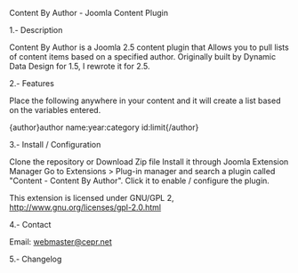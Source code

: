 Content By Author - Joomla Content Plugin

1.- Description

Content By Author is a Joomla 2.5 content plugin that Allows you to pull lists of content items based on a specified author. Originally built by Dynamic Data Design for 1.5, I rewrote it for 2.5.

2.- Features

Place the following anywhere in your content and it will create a list based on the variables entered.

{author}author name:year:category id:limit{/author}

3.- Install / Configuration

Clone the repository or Download Zip file
Install it through Joomla Extension Manager
Go to Extensions > Plug-in manager and search a plugin called "Content - Content By Author". Click it to enable / configure the plugin.

This extension is licensed under GNU/GPL 2, http://www.gnu.org/licenses/gpl-2.0.html

4.- Contact

Email: webmaster@cepr.net

5.- Changelog

